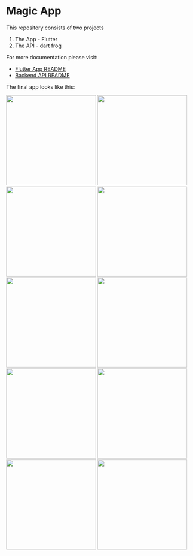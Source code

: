 # Magic App

This repository consists of two projects
1. The App - Flutter
2. The API - dart frog

For more documentation please visit:
* [Flutter App README](https://github.com/iampato/magic/blob/main/app/pubspec.yaml) 
* [Backend API README](https://github.com/iampato/magic/blob/main/backend/README.md) 

The final app looks like this:

<img src="https://github.com/iampato/magic/blob/main/screenshots/Screenshot_1668632695.png" width="240"/> <img src="https://github.com/iampato/magic/blob/main/screenshots/Screenshot_1668632699.png" width="240"/> <img src="https://github.com/iampato/magic/blob/main/screenshots/Screenshot_1668632703.png" width="240"/>  <img src="https://github.com/iampato/magic/blob/main/screenshots/Screenshot_1668632737.png" width="240"/> <img src="https://github.com/iampato/magic/blob/main/screenshots/Screenshot_1668632741.png" width="240"/> <img src="https://github.com/iampato/magic/blob/main/screenshots/Screenshot_1668632743.png" width="240"/>  <img src="https://github.com/iampato/magic/blob/main/screenshots/Screenshot_1668632749.png" width="240"/> <img src="https://github.com/iampato/magic/blob/main/screenshots/Screenshot_1668632755.png" width="240"/> <img src="https://github.com/iampato/magic/blob/main/screenshots/Screenshot_1668632761.png" width="240"/> <img src="https://github.com/iampato/magic/blob/main/screenshots/Screenshot_1668632766.png" width="240"/>
